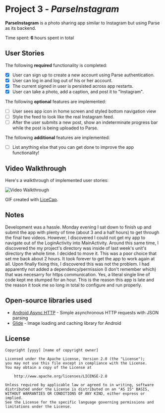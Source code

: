 # Project 3 - *ParseInstagram*

**ParseInstagram** is a photo sharing app similar to Instagram but using Parse as its backend.

Time spent: **6** hours spent in total

## User Stories

The following **required** functionality is completed:

- [x] User can sign up to create a new account using Parse authentication.
- [x] User can log in and log out of his or her account.
- [x] The current signed in user is persisted across app restarts.
- [x] User can take a photo, add a caption, and post it to "Instagram".

The following **optional** features are implemented:

- [ ] User sees app icon in home screen and styled bottom navigation view
- [ ] Style the feed to look like the real Instagram feed.
- [ ] After the user submits a new post, show an indeterminate progress bar while the post is being uploaded to Parse.

The following **additional** features are implemented:

- [ ] List anything else that you can get done to improve the app functionality!

## Video Walkthrough

Here's a walkthrough of implemented user stories:

<img src='https://i.imgur.com/W4ZsWpU.gif' title='Video Walkthrough' width='' alt='Video Walkthrough' />

GIF created with [LiceCap](http://www.cockos.com/licecap/).

## Notes

Development was a hassle. Monday evening I sat down to finish up and submit the app with plenty of time (about 3 and a half hours) to get through the final two videos.
However, I discovered I could not get my app to navigate out of the LoginActivity into MainActivity. Around this same time, I discovered the my project's directory was inside of last week's unit's directory the whole time.
I decided to move it. This was a poor choice that set me back about 2 hours. It took forever to get the app to work again at all. Upon finally fixing this, I discovered this was not the problem.
I had apparently not added a dependency/permission (I don't remember which) that was necesarry for https communication. Yes, a literal single line of code kept me stumped for an hour.
This is the reason this app is late and the reason it took me so long in total to configure and run properly. 

## Open-source libraries used

- [Android Async HTTP](https://github.com/codepath/CPAsyncHttpClient) - Simple asynchronous HTTP requests with JSON parsing
- [Glide](https://github.com/bumptech/glide) - Image loading and caching library for Android

## License

    Copyright [yyyy] [name of copyright owner]

    Licensed under the Apache License, Version 2.0 (the "License");
    you may not use this file except in compliance with the License.
    You may obtain a copy of the License at

        http://www.apache.org/licenses/LICENSE-2.0

    Unless required by applicable law or agreed to in writing, software
    distributed under the License is distributed on an "AS IS" BASIS,
    WITHOUT WARRANTIES OR CONDITIONS OF ANY KIND, either express or implied.
    See the License for the specific language governing permissions and
    limitations under the License.
